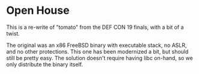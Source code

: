 # Open House #

This is a re-write of "tomato" from the DEF CON 19 finals, with a bit of a twist.

The original was an x86 FreeBSD binary with executable stack, no ASLR, and no other protections. This one has been modernized a bit, but should still be pretty easy. The solution doesn't require having libc on-hand, so we only distribute the binary itself.

